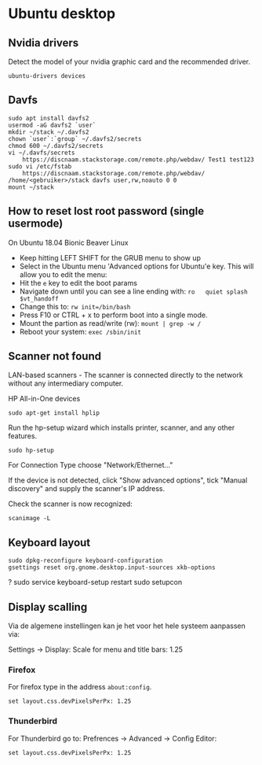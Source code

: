 # Ubuntu desktop

## Nvidia drivers

Detect the model of your nvidia graphic card and the recommended driver.

    ubuntu-drivers devices

## Davfs

    sudo apt install davfs2
    usermod -aG davfs2 `user`
    mkdir ~/stack ~/.davfs2
    chown `user`:`group` ~/.davfs2/secrets
    chmod 600 ~/.davfs2/secrets
    vi ~/.davfs/secrets
        https://discnaam.stackstorage.com/remote.php/webdav/ Test1 test123
    sudo vi /etc/fstab
        https://discnaam.stackstorage.com/remote.php/webdav/ /home/<gebruiker>/stack davfs user,rw,noauto 0 0
    mount ~/stack


## How to reset lost root password (single usermode)

On Ubuntu 18.04 Bionic Beaver Linux

* Keep hitting LEFT SHIFT for the GRUB menu to show up
* Select in the Ubuntu menu 'Advanced options for Ubuntu'e key. This will allow you to edit the menu:
* Hit the `e` key to edit the boot params
* Navigate down until you can see a line ending with: `ro   quiet splash $vt_handoff`
* Change this to: `rw init=/bin/bash`
* Press F10 or CTRL + x to perform boot into a single mode.
* Mount the partion as read/write (rw): `mount | grep -w /`
* Reboot your system: `exec /sbin/init`


## Scanner not found

LAN-based scanners - The scanner is connected directly to the network without any intermediary computer.

HP All-in-One devices

    sudo apt-get install hplip

Run the hp-setup wizard which installs printer, scanner, and any other features.

    sudo hp-setup

For Connection Type choose "Network/Ethernet..."

If the device is not detected, click "Show advanced options", tick "Manual discovery" and supply the scanner's IP address.

Check the scanner is now recognized:

    scanimage -L

## Keyboard layout

    sudo dpkg-reconfigure keyboard-configuration
    gsettings reset org.gnome.desktop.input-sources xkb-options
?
    sudo service keyboard-setup restart
    sudo setupcon

## Display scalling
Via de algemene instellingen kan je het voor het hele systeem aanpassen via:

Settings -> Display: Scale for menu and title bars: 1.25

### Firefox

For firefox type in the address `about:config`.

    set layout.css.devPixelsPerPx: 1.25

### Thunderbird

For Thunderbird go to: Prefrences -> Advanced -> Config Editor:

    set layout.css.devPixelsPerPx: 1.25
